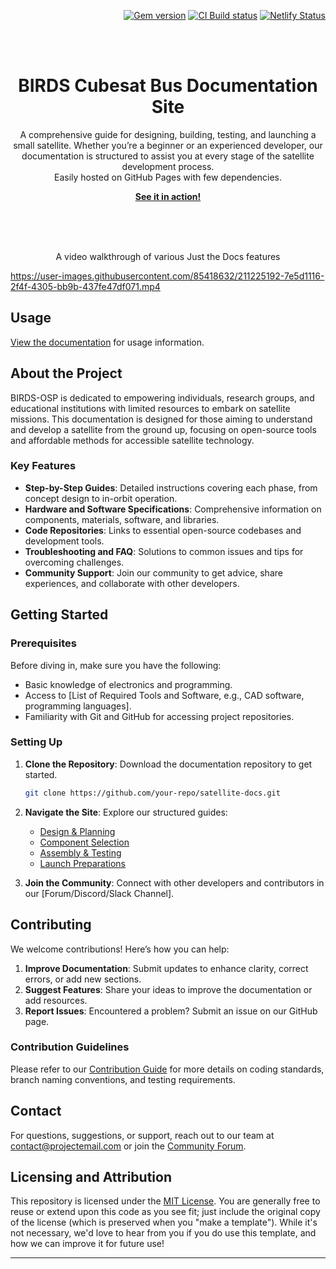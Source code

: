<p align="right">
    <a href="https://badge.fury.io/rb/just-the-docs"><img src="https://badge.fury.io/rb/just-the-docs.svg" alt="Gem version"></a> <a href="https://github.com/just-the-docs/just-the-docs/actions/workflows/ci.yml"><img src="https://github.com/just-the-docs/just-the-docs/actions/workflows/ci.yml/badge.svg" alt="CI Build status"></a> <a href="https://app.netlify.com/sites/just-the-docs/deploys"><img src="https://api.netlify.com/api/v1/badges/9dc0386d-c2a4-4077-ad83-f02c33a6c0ca/deploy-status" alt="Netlify Status"></a>
</p>
<br><br>
<p align="center">
    <h1 align="center"> BIRDS Cubesat Bus Documentation Site</h1>
    <p align="center">A comprehensive guide for designing, building, testing, and launching a small satellite. Whether you’re a beginner or an experienced developer, our documentation is structured to assist you at every stage of the satellite development process.<br>Easily hosted on GitHub Pages with few dependencies.</p>
    <p align="center"><strong><a href="https://just-the-docs.com/">See it in action!</a></strong></p>
    <br><br><br>
</p>

<p align="center">A video walkthrough of various Just the Docs features</p>

https://user-images.githubusercontent.com/85418632/211225192-7e5d1116-2f4f-4305-bb9b-437fe47df071.mp4



## Usage

[View the documentation][Just the Docs] for usage information.


## About the Project

BIRDS-OSP is dedicated to empowering individuals, research groups, and educational institutions with limited resources to embark on satellite missions. This documentation is designed for those aiming to understand and develop a satellite from the ground up, focusing on open-source tools and affordable methods for accessible satellite technology.

### Key Features

- **Step-by-Step Guides**: Detailed instructions covering each phase, from concept design to in-orbit operation.
- **Hardware and Software Specifications**: Comprehensive information on components, materials, software, and libraries.
- **Code Repositories**: Links to essential open-source codebases and development tools.
- **Troubleshooting and FAQ**: Solutions to common issues and tips for overcoming challenges.
- **Community Support**: Join our community to get advice, share experiences, and collaborate with other developers.

## Getting Started

### Prerequisites

Before diving in, make sure you have the following:

- Basic knowledge of electronics and programming.
- Access to [List of Required Tools and Software, e.g., CAD software, programming languages].
- Familiarity with Git and GitHub for accessing project repositories.

### Setting Up

1. **Clone the Repository**: Download the documentation repository to get started.
   ```bash
   git clone https://github.com/your-repo/satellite-docs.git
   ```
2. **Navigate the Site**: Explore our structured guides:
   - [Design & Planning](#)
   - [Component Selection](#)
   - [Assembly & Testing](#)
   - [Launch Preparations](#)

3. **Join the Community**: Connect with other developers and contributors in our [Forum/Discord/Slack Channel].

## Contributing

We welcome contributions! Here’s how you can help:

1. **Improve Documentation**: Submit updates to enhance clarity, correct errors, or add new sections.
2. **Suggest Features**: Share your ideas to improve the documentation or add resources.
3. **Report Issues**: Encountered a problem? Submit an issue on our GitHub page.

### Contribution Guidelines

Please refer to our [Contribution Guide](#) for more details on coding standards, branch naming conventions, and testing requirements.

## Contact

For questions, suggestions, or support, reach out to our team at [contact@projectemail.com](mailto:contact@projectemail.com) or join the [Community Forum](#).


## Licensing and Attribution

This repository is licensed under the [MIT License]. You are generally free to reuse or extend upon this code as you see fit; just include the original copy of the license (which is preserved when you "make a template"). While it's not necessary, we'd love to hear from you if you do use this template, and how we can improve it for future use!


----

[Jekyll]: https://jekyllrb.com
[Just the Docs]: https://just-the-docs.github.io/just-the-docs/
[GitHub Pages]: https://docs.github.com/en/pages
[GitHub Pages / Actions workflow]: https://github.blog/changelog/2022-07-27-github-pages-custom-github-actions-workflows-beta/
[Bundler]: https://bundler.io
[use this template]: https://github.com/just-the-docs/just-the-docs-template/generate
[`jekyll-default-layout`]: https://github.com/benbalter/jekyll-default-layout
[`jekyll-seo-tag`]: https://jekyll.github.io/jekyll-seo-tag
[MIT License]: https://en.wikipedia.org/wiki/MIT_License
[starter workflows]: https://github.com/actions/starter-workflows/blob/main/pages/jekyll.yml
[actions/starter-workflows]: https://github.com/actions/starter-workflows/blob/main/LICENSE
